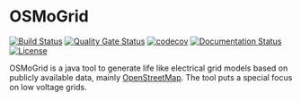 # OSMoGrid
[![Build Status](https://simona.ie3.e-technik.tu-dortmund.de/ci/buildStatus/icon?job=ie3-institute%2FOSMoGrid%2Fdev)](https://simona.ie3.e-technik.tu-dortmund.de/ci/job/ie3-institute/job/OSMoGrid/job/dev/)
[![Quality Gate Status](https://simona.ie3.e-technik.tu-dortmund.de/sonar/api/project_badges/measure?project=edu.ie3%3AOSMoGrid&metric=alert_status)](https://simona.ie3.e-technik.tu-dortmund.de/sonar/dashboard?id=edu.ie3%3AOSMoGrid)
[![codecov](https://codecov.io/gh/ie3-institute/OSMoGrid/branch/main/graph/badge.svg?token=ROQRQZMCSF)](https://codecov.io/gh/ie3-institute/OSMoGrid)
[![Documentation Status](https://readthedocs.org/projects/osmogrid/badge/?version=latest)](https://osmogrid.readthedocs.io/en/latest/?badge=latest)
[![License](https://img.shields.io/github/license/ie3-institute/osmogrid)](https://github.com/ie3-institute/osmogrid/blob/master/LICENSE)

OSMoGrid is a java tool to generate life like electrical grid models based on publicly available data, mainly [OpenStreetMap](https://www.openstreetmap.org/).
The tool puts a special focus on low voltage grids.
